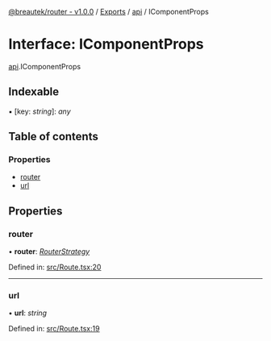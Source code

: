 [@breautek/router - v1.0.0](../README.md) / [Exports](../modules.md) / [api](../modules/api.md) / IComponentProps

# Interface: IComponentProps

[api](../modules/api.md).IComponentProps

## Indexable

▪ [key: *string*]: *any*

## Table of contents

### Properties

- [router](api.icomponentprops.md#router)
- [url](api.icomponentprops.md#url)

## Properties

### router

• **router**: [*RouterStrategy*](../classes/routerstrategy.routerstrategy-1.md)

Defined in: [src/Route.tsx:20](https://github.com/breautek/router/blob/6c82bce/src/Route.tsx#L20)

___

### url

• **url**: *string*

Defined in: [src/Route.tsx:19](https://github.com/breautek/router/blob/6c82bce/src/Route.tsx#L19)
